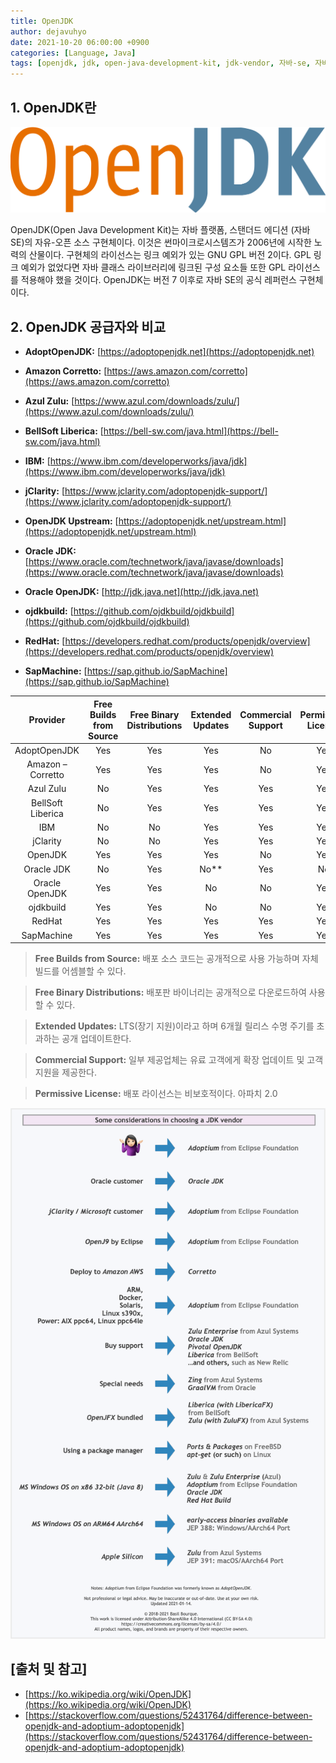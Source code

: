 ```yaml
---
title: OpenJDK
author: dejavuhyo
date: 2021-10-20 06:00:00 +0900
categories: [Language, Java]
tags: [openjdk, jdk, open-java-development-kit, jdk-vendor, 자바-se, 자바]
---
```


## 1. OpenJDK란

![openjdk](/assets/img/2021-10-20-openjdk/openjdk.png)

OpenJDK(Open Java Development Kit)는 자바 플랫폼, 스탠더드 에디션 (자바 SE)의 자유-오픈 소스 구현체이다. 이것은 썬마이크로시스템즈가 2006년에 시작한 노력의 산물이다. 구현체의 라이선스는 링크 예외가 있는 GNU GPL 버전 2이다. GPL 링크 예외가 없었다면 자바 클래스 라이브러리에 링크된 구성 요소들 또한 GPL 라이선스를 적용해야 했을 것이다. OpenJDK는 버전 7 이후로 자바 SE의 공식 레퍼런스 구현체이다.

## 2. OpenJDK 공급자와 비교

* **AdoptOpenJDK:** [https://adoptopenjdk.net](https://adoptopenjdk.net)

* **Amazon Corretto:** [https://aws.amazon.com/corretto](https://aws.amazon.com/corretto)

* **Azul Zulu:** [https://www.azul.com/downloads/zulu/](https://www.azul.com/downloads/zulu/)

* **BellSoft Liberica:** [https://bell-sw.com/java.html](https://bell-sw.com/java.html)

* **IBM:** [https://www.ibm.com/developerworks/java/jdk](https://www.ibm.com/developerworks/java/jdk)

* **jClarity:** [https://www.jclarity.com/adoptopenjdk-support/](https://www.jclarity.com/adoptopenjdk-support/)

* **OpenJDK Upstream:** [https://adoptopenjdk.net/upstream.html](https://adoptopenjdk.net/upstream.html)

* **Oracle JDK:** [https://www.oracle.com/technetwork/java/javase/downloads](https://www.oracle.com/technetwork/java/javase/downloads)

* **Oracle OpenJDK:** [http://jdk.java.net](http://jdk.java.net)

* **ojdkbuild:** [https://github.com/ojdkbuild/ojdkbuild](https://github.com/ojdkbuild/ojdkbuild)

* **RedHat:** [https://developers.redhat.com/products/openjdk/overview](https://developers.redhat.com/products/openjdk/overview)

* **SapMachine:** [https://sap.github.io/SapMachine](https://sap.github.io/SapMachine)

| Provider | Free Builds from Source | Free Binary Distributions | Extended Updates | Commercial Support | Permissive License |
|:-----:|:-----:|:-----:|:-----:|:-----:|:-----:|
| AdoptOpenJDK | Yes | Yes | Yes | No | Yes |
| Amazon – Corretto | Yes | Yes | Yes | No | Yes |
| Azul Zulu | No | Yes | Yes | Yes | Yes |
| BellSoft Liberica | No | Yes | Yes | Yes | Yes |
| IBM | No | No | Yes | Yes | Yes |
| jClarity | No | No | Yes | Yes | Yes |
| OpenJDK | Yes | Yes | Yes | No | Yes |
| Oracle JDK | No | Yes | No** | Yes | No |
| Oracle OpenJDK | Yes | Yes | No | No | Yes |
| ojdkbuild | Yes | Yes | No | No | Yes |
| RedHat | Yes | Yes  | Yes | Yes | Yes |
| SapMachine | Yes | Yes | Yes | Yes | Yes |

> **Free Builds from Source:** 배포 소스 코드는 공개적으로 사용 가능하며 자체 빌드를 어셈블할 수 있다.

> **Free Binary Distributions:** 배포판 바이너리는 공개적으로 다운로드하여 사용할 수 있다.

> **Extended Updates:** LTS(장기 지원)이라고 하며 6개월 릴리스 수명 주기를 초과하는 공개 업데이트한다.

> **Commercial Support:** 일부 제공업체는 유료 고객에게 확장 업데이트 및 고객 지원을 제공한다.

> **Permissive License:** 배포 라이선스는 비보호적이다. 아파치 2.0

![jdk-vendor](/assets/img/2021-10-20-openjdk/jdk-vendor.png)

## [출처 및 참고]
* [https://ko.wikipedia.org/wiki/OpenJDK](https://ko.wikipedia.org/wiki/OpenJDK)
* [https://stackoverflow.com/questions/52431764/difference-between-openjdk-and-adoptium-adoptopenjdk](https://stackoverflow.com/questions/52431764/difference-between-openjdk-and-adoptium-adoptopenjdk)
